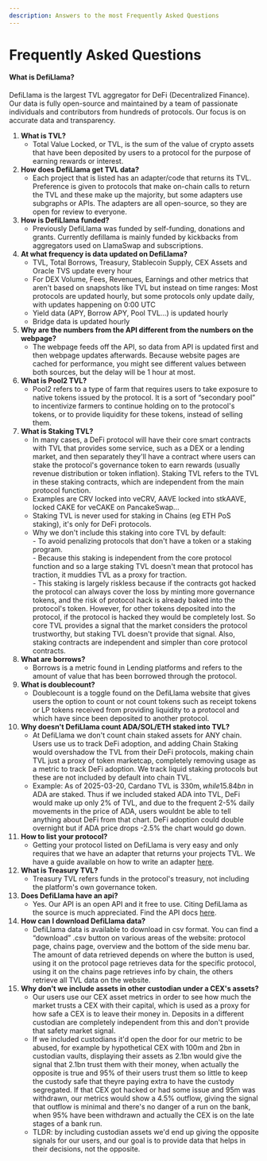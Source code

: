 ```yaml
---
description: Answers to the most Frequently Asked Questions
---
```


# Frequently Asked Questions

#### **What is DefiLlama?**

DefiLlama is the largest TVL aggregator for DeFi (Decentralized Finance). Our data is fully open-source and maintained by a team of passionate individuals and contributors from hundreds of protocols. Our focus is on accurate data and transparency.

1. **What is TVL?**
   * Total Value Locked, or TVL, is the sum of the value of crypto assets that have been deposited by users to a protocol for the purpose of earning rewards or interest.
2. **How does DefiLlama get TVL data?**
   * Each project that is listed has an adapter/code that returns its TVL. Preference is given to protocols that make on-chain calls to return the TVL and these make up the majority, but some adapters use subgraphs or APIs. The adapters are all open-source, so they are open for review to everyone.
3. **How is DefiLlama funded?**
   * Previously DefiLlama was funded by self-funding, donations and grants. Currently defillama is mainly funded by kickbacks from aggregators used on LlamaSwap and subscriptions.
4. **At what frequency is data updated on DefiLlama?**
   * TVL, Total Borrows, Treasury, Stablecoin Supply, CEX Assets and Oracle TVS update every hour
   * For DEX Volume, Fees, Revenues, Earnings and other metrics that aren't based on snapshots like TVL but instead on time ranges: Most protocols are updated hourly, but some protocols only update daily, with updates happening on 0:00 UTC
   * Yield data (APY, Borrow APY, Pool TVL...) is updated hourly
   * Bridge data is updated hourly
5. **Why are the numbers from the API different from the numbers on the webpage?**
   * The webpage feeds off the API, so data from API is updated first and then webpage updates afterwards. Because website pages are cached for performance, you might see different values between both sources, but the delay will be 1 hour at most.
6. **What is Pool2 TVL?**
   * Pool2 refers to a type of farm that requires users to take exposure to native tokens issued by the protocol. It is a sort of “secondary pool” to incentivize farmers to continue holding on to the protocol's tokens, or to provide liquidity for these tokens, instead of selling them.
7. **What is Staking TVL?**
   * In many cases, a DeFi protocol will have their core smart contracts with TVL that provides some service, such as a DEX or a lending market, and then separately they'll have a contract where users can stake the protocol's governance token to earn rewards (usually revenue distribution or token inflation). Staking TVL refers to the TVL in these staking contracts, which are independent from the main protocol function.
   * Examples are CRV locked into veCRV, AAVE locked into stkAAVE, locked CAKE for veCAKE on PancakeSwap...
   * Staking TVL is never used for staking in Chains (eg ETH PoS staking), it's only for DeFi protocols.
   * Why we don't include this staking into core TVL by default:\
     \- To avoid penalizing protocols that don't have a token or a staking program.\
     \- Because this staking is independent from the core protocol function and so a large staking TVL doesn't mean that protocol has traction, it muddies TVL as a proxy for traction.\
     \- This staking is largely riskless because if the contracts got hacked the protocol can always cover the loss by minting more governance tokens, and the risk of protocol hack is already baked into the protocol's token. However, for other tokens deposited into the protocol, if the protocol is hacked they would be completely lost. So core TVL provides a signal that the market considers the protocol trustworthy, but staking TVL doesn't provide that signal. Also, staking contracts are independent and simpler than core protocol contracts.
8. **What are borrows?**
   * Borrows is a metric found in Lending platforms and refers to the amount of value that has been borrowed through the protocol.
9. **What is doublecount?**
   * Doublecount is a toggle found on the DefiLlama website that gives users the option to count or not count tokens such as receipt tokens or LP tokens received from providing liquidity to a protocol and which have since been deposited to another protocol.
10. **Why doesn't DefiLlama count ADA/SOL/ETH staked into TVL?**
    * At DefiLlama we don't count chain staked assets for ANY chain. Users use us to track DeFi adoption, and adding Chain Staking would overshadow the TVL from their DeFi protocols, making chain TVL just a proxy of token marketcap, completely removing usage as a metric to track DeFi adoption. We track liquid staking protocols but these are not included by default into chain TVL.
    * Example: As of 2025-03-20, Cardano TVL is 330m$, while 15.84bn$ in ADA are staked. Thus if we included staked ADA into TVL, DeFi would make up only 2% of TVL, and due to the frequent 2-5% daily movements in the price of ADA, users wouldnt be able to tell anything about DeFi from that chart. DeFi adoption could double overnight but if ADA price drops -2.5% the chart would go down.
11. **How to list your protocol?**
    * Getting your protocol listed on DefiLlama is very easy and only requires that we have an adapter that returns your projects TVL. We have a guide available on how to write an adapter [here](https://docs.llama.fi/list-your-project/submit-a-project).
12. **What is Treasury TVL?**
    * Treasury TVL refers funds in the protocol's treasury, not including the platform's own governance token.
13. **Does DefiLlama have an api?**
    * Yes. Our API is an open API and it free to use. Citing DefiLlama as the source is much appreciated. Find the API docs [here](https://defillama.com/docs/api).
14. **How can I download DefiLlama data?**
    * DefiLlama data is available to download in csv format. You can find a “download” .csv button on various areas of the website: protocol page, chains page, overview and the bottom of the side menu bar. The amount of data retrieved depends on where the button is used, using it on the protocol page retrieves data for the specific protocol, using it on the chains page retrieves info by chain, the others retrieve all TVL data on the website.
15. **Why don't we include assets in other custodian under a CEX's assets?**
    * Our users use our CEX asset metrics in order to see how much the market trusts a CEX with their capital, which is used as a proxy for how safe a CEX is to leave their money in. Deposits in a different custodian are completely independent from this and don't provide that safety market signal.
    * If we included custodians it'd open the door for our metric to be abused, for example by hypothetical CEX with 100m and 2bn in custodian vaults, displaying their assets as 2.1bn would give the signal that 2.1bn trust them with their money, when actually the opposite is true and 95% of their users trust them so little to keep the custody safe that theyre paying extra to have the custody segregated. If that CEX got hacked or had some issue and 95m was withdrawn, our metrics would show a 4.5% outflow, giving the signal that outflow is minimal and there's no danger of a run on the bank, when 95% have been withdrawn and actually the CEX is on the late stages of a bank run.
    * TLDR: by including custodian assets we'd end up giving the opposite signals for our users, and our goal is to provide data that helps in their decisions, not the opposite.
